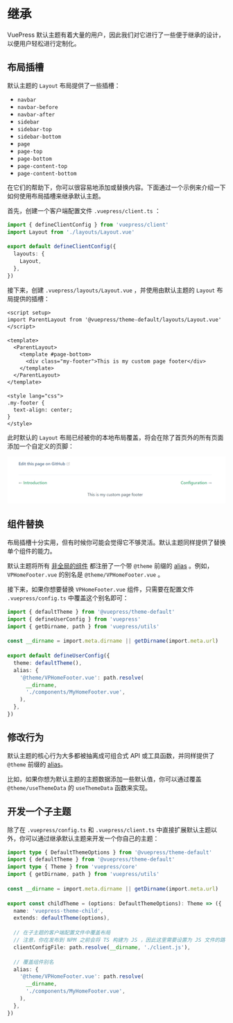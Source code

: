 # 继承

VuePress 默认主题有着大量的用户，因此我们对它进行了一些便于继承的设计，以便用户轻松进行定制化。

## 布局插槽

默认主题的 `Layout` 布局提供了一些插槽：

- `navbar`
- `navbar-before`
- `navbar-after`
- `sidebar`
- `sidebar-top`
- `sidebar-bottom`
- `page`
- `page-top`
- `page-bottom`
- `page-content-top`
- `page-content-bottom`

在它们的帮助下，你可以很容易地添加或替换内容。下面通过一个示例来介绍一下如何使用布局插槽来继承默认主题。

首先，创建一个客户端配置文件 `.vuepress/client.ts` ：

```ts
import { defineClientConfig } from 'vuepress/client'
import Layout from './layouts/Layout.vue'

export default defineClientConfig({
  layouts: {
    Layout,
  },
})
```

接下来，创建 `.vuepress/layouts/Layout.vue` ，并使用由默认主题的 `Layout` 布局提供的插槽：

```vue
<script setup>
import ParentLayout from '@vuepress/theme-default/layouts/Layout.vue'
</script>

<template>
  <ParentLayout>
    <template #page-bottom>
      <div class="my-footer">This is my custom page footer</div>
    </template>
  </ParentLayout>
</template>

<style lang="css">
.my-footer {
  text-align: center;
}
</style>
```

此时默认的 `Layout` 布局已经被你的本地布局覆盖，将会在除了首页外的所有页面添加一个自定义的页脚：

![extending-a-theme](/images/cookbook/extending-a-theme-01.png)

## 组件替换

布局插槽十分实用，但有时候你可能会觉得它不够灵活。默认主题同样提供了替换单个组件的能力。

默认主题将所有 [非全局的组件](https://github.com/vuepress/ecosystem/tree/main/themes/theme-default/src/client/components) 都注册了一个带 `@theme` 前缀的 [alias](https://v2.vuepress.vuejs.org/zh/reference/plugin-api.html#alias) 。例如，`VPHomeFooter.vue` 的别名是 `@theme/VPHomeFooter.vue` 。

接下来，如果你想要替换 `VPHomeFooter.vue` 组件，只需要在配置文件 `.vuepress/config.ts` 中覆盖这个别名即可：

```ts
import { defaultTheme } from '@vuepress/theme-default'
import { defineUserConfig } from 'vuepress'
import { getDirname, path } from 'vuepress/utils'

const __dirname = import.meta.dirname || getDirname(import.meta.url)

export default defineUserConfig({
  theme: defaultTheme(),
  alias: {
    '@theme/VPHomeFooter.vue': path.resolve(
      __dirname,
      './components/MyHomeFooter.vue',
    ),
  },
})
```

## 修改行为

默认主题的核心行为大多都被抽离成可组合式 API 或工具函数，并同样提供了 `@theme` 前缀的 [alias](https://v2.vuepress.vuejs.org/zh/reference/plugin-api.html#alias)。

比如，如果你想为默认主题的主题数据添加一些默认值，你可以通过覆盖 `@theme/useThemeData` 的 `useThemeData` 函数来实现。

## 开发一个子主题

除了在 `.vuepress/config.ts` 和 `.vuepress/client.ts` 中直接扩展默认主题以外，你可以通过继承默认主题来开发一个你自己的主题：

```ts
import type { DefaultThemeOptions } from '@vuepress/theme-default'
import { defaultTheme } from '@vuepress/theme-default'
import type { Theme } from 'vuepress/core'
import { getDirname, path } from 'vuepress/utils'

const __dirname = import.meta.dirname || getDirname(import.meta.url)

export const childTheme = (options: DefaultThemeOptions): Theme => ({
  name: 'vuepress-theme-child',
  extends: defaultTheme(options),

  // 在子主题的客户端配置文件中覆盖布局
  // 注意，你在发布到 NPM 之前会将 TS 构建为 JS ，因此这里需要设置为 JS 文件的路径
  clientConfigFile: path.resolve(__dirname, './client.js'),

  // 覆盖组件别名
  alias: {
    '@theme/VPHomeFooter.vue': path.resolve(
      __dirname,
      './components/MyHomeFooter.vue',
    ),
  },
})
```
